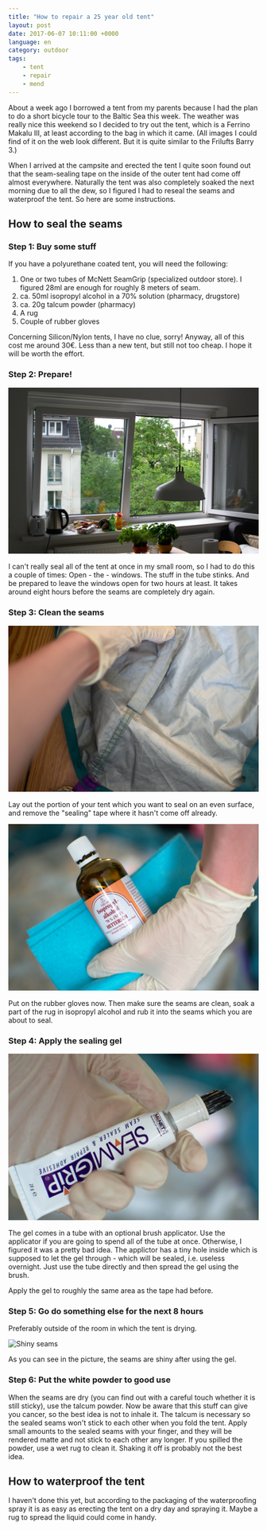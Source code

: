 ```yaml
---
title: "How to repair a 25 year old tent"
layout: post
date: 2017-06-07 10:11:00 +0000
language: en
category: outdoor
tags:
    - tent
    - repair
    - mend
---
```

About a week ago I borrowed a tent from my parents because I had the plan to do a short bicycle tour to the Baltic Sea this week. The weather was really nice this weekend so I decided to try out the tent, which is a Ferrino Makalu III, at least according to the bag in which it came. (All images I could find of it on the web look different. But it is quite similar to the Frilufts Barry 3.)

When I arrived at the campsite and erected the tent I quite soon found out that the seam-sealing tape on the inside of the outer tent had come off almost everywhere. Naturally the tent was also completely soaked the next morning due to all the dew, so I figured I had to reseal the seams and waterproof the tent. So here are some instructions.

## How to seal the seams

### Step 1: Buy some stuff

If you have a polyurethane coated tent, you will need the following:

1. One or two tubes of McNett SeamGrip (specialized outdoor store). I figured 28ml are enough for roughly 8 meters of seam.
2. ca. 50ml isopropyl alcohol in a 70% solution (pharmacy, drugstore)
3. ca. 20g talcum powder (pharmacy)
4. A rug
5. Couple of rubber gloves

Concerning Silicon/Nylon tents, I have no clue, sorry! Anyway, all of this cost me around 30€. Less than a new tent, but still not too cheap. I hope it will be worth the effort.

### Step 2: Prepare!

![Open les windows](/public/assets/2017-06-07-how-to-repair-a-25-year-old-tent/DSC0810_01.jpg)

I can't really seal all of the tent at once in my small room, so I had to do this a couple of times: Open - the - windows. The stuff in the tube stinks. And be prepared to leave the windows open for two hours at least. It takes around eight hours before the seams are completely dry again.

### Step 3: Clean the seams

![Remove the tape](/public/assets/2017-06-07-how-to-repair-a-25-year-old-tent/DSC0812_01.jpg)

Lay out the portion of your tent which you want to seal on an even surface, and remove the "sealing" tape where it hasn't come off already.

![Apply the alcohol](/public/assets/2017-06-07-how-to-repair-a-25-year-old-tent/DSC0814_01.jpg)

Put on the rubber gloves now. Then make sure the seams are clean, soak a part of the rug in isopropyl alcohol and rub it into the seams which you are about to seal.

### Step 4: Apply the sealing gel

![Use the gel](/public/assets/2017-06-07-how-to-repair-a-25-year-old-tent/DSC0816_01.jpg)

The gel comes in a tube with an optional brush applicator. Use the applicator if you are going to spend all of the tube at once. Otherwise, I figured it was a pretty bad idea. The applictor has a tiny hole inside which is supposed to let the gel through - which will be sealed, i.e. useless overnight. Just use the tube directly and then spread the gel using the brush.

Apply the gel to roughly the same area as the tape had before.

### Step 5: Go do something else for the next 8 hours

Preferably outside of the room in which the tent is drying.

![Shiny seams](/public/assets/2017-06-07-how-to-repair-a-25-year-old-tent/DSC0819.jpg)

As you can see in the picture, the seams are shiny after using the gel.

### Step 6: Put the white powder to good use

When the seams are dry (you can find out with a careful touch whether it is still sticky), use the talcum powder. Now be aware that this stuff can give you cancer, so the best idea is not to inhale it. The talcum is necessary so the sealed seams won't stick to each other when you fold the tent. Apply small amounts to the sealed seams with your finger, and they will be rendered matte and not stick to each other any longer. If you spilled the powder, use a wet rug to clean it. Shaking it off is probably not the best idea.

## How to waterproof the tent

I haven't done this yet, but according to the packaging of the waterproofing spray it is as easy as erecting the tent on a dry day and spraying it. Maybe a rug to spread the liquid could come in handy.



